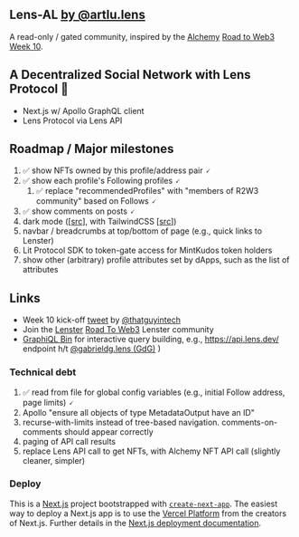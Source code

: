 ## Lens-AL [by @artlu.lens](https://lenster.xyz/u/artlu.lens)

A read-only / gated community, inspired by the [Alchemy](https://www.alchemy.com/) [Road to Web3](https://docs.alchemy.com/alchemy/road-to-web3/welcome-to-the-road-to-web3) [Week 10](https://docs.alchemy.com/alchemy/road-to-web3/weekly-learning-challenges/10.-how-to-create-a-decentralized-twitter-with-lens-protocol).

## A Decentralized Social Network with Lens Protocol 🌿

- Next.js w/ Apollo GraphQL client
- Lens Protocol via Lens API

## Roadmap / Major milestones

1. ✅ show NFTs owned by this profile/address pair 🗸
2. ✅ show each profile's Following profiles 🗸
      1. ✅ replace "recommendedProfiles" with "members of R2W3 community" based on Follows 🗸
3. ✅ show comments on posts 🗸
4. dark mode ([[src](https://blog.logrocket.com/dark-mode-in-react-an-in-depth-guide/)], with TailwindCSS [[src](https://nextjsdev.com/add-dark-mode-in-nextjs-app-using-tailwind-css-dark-mode/)])
5. navbar / breadcrumbs at top/bottom of page (e.g., quick links to Lenster)
6. Lit Protocol SDK to token-gate access for MintKudos token holders
7. show other (arbitrary) profile attributes set by dApps, such as the list of attributes

## Links
* Week 10 kick-off [tweet](https://twitter.com/thatguyintech/status/1547585019983499268) by [@thatguyintech](https://twitter.com/thatguyintech)
* Join the [Lenster](https://lenster.xyz) [Road To Web3](https://lenster.xyz/communities/0x25c4-0x0c) Lenster community
* [GraphiQL Bin](https://graphiqlbin.com/) for interactive query building, e.g., https://api.lens.dev/ endpoint h/t [@gabrieldg.lens (GdG)](https://lenster.xyz/u/gabrieldg.lens)
)

### Technical debt
1. ✅ read from file for global config variables (e.g., initial Follow address, page limits) 🗸
2. Apollo "ensure all objects of type MetadataOutput have an ID"
3. recurse-with-limits instead of tree-based navigation. comments-on-comments should appear correctly
4. paging of API call results
5. replace Lens API call to get NFTs, with Alchemy NFT API call (slightly cleaner, simpler)

### Deploy

This is a [Next.js](https://nextjs.org/) project bootstrapped with [`create-next-app`](https://github.com/vercel/next.js/tree/canary/packages/create-next-app). The easiest way to deploy a Next.js app is to use the [Vercel Platform](https://vercel.com/new?utm_medium=default-template&filter=next.js&utm_source=create-next-app&utm_campaign=create-next-app-readme) from the creators of Next.js. Further details in the [Next.js deployment documentation](https://nextjs.org/docs/deployment).
